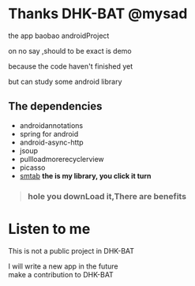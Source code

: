 
# Thanks DHK-BAT @mysad

 the app baobao androidProject 
 
 on no say ,should to be exact is demo   
 
 because the code haven't finished yet
 
 but can study some android library
 
## The dependencies

* androidannotations
* spring for android 
* android-async-http
* jsoup
* pullloadmorerecyclerview
* picasso
* [smtab](https://github.com/mysad/SegmentTabs) **the is my library, you click it turn** 


> ### hole you downLoad it,There are benefits


# Listen to me   

This is not a public project in DHK-BAT  

I will write a new app in the future   
make a contribution to DHK-BAT